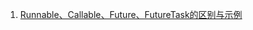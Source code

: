 1. [Runnable、Callable、Future、FutureTask的区别与示例](https://blog.csdn.net/bboyfeiyu/article/details/24851847)     
